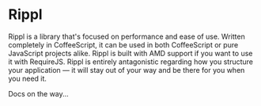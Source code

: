 # Rippl

Rippl is a <canvas> library that's focused on performance and ease of use. Written completely in CoffeeScript, it can be used in both CoffeeScript or pure JavaScript projects alike. Rippl is built with AMD support if you want to use it with RequireJS. Rippl is entirely antagonistic regarding how you structure your application — it will stay out of your way and be there for you when you need it.

Docs on the way...